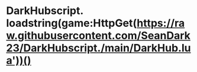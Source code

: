 # DarkHubscript. loadstring(game:HttpGet(https://raw.githubusercontent.com/SeanDark23/DarkHubscript./main/DarkHub.lua'))()
